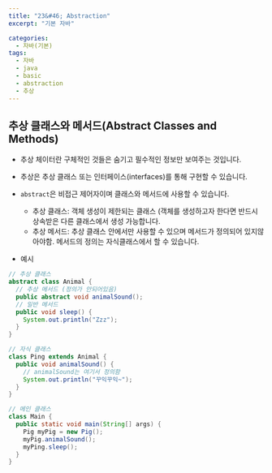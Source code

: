 ```yaml
---
title: "23&#46; Abstraction"
excerpt: "기본 자바"

categories:
  - 자바(기본)
tags:
  - 자바
  - java
  - basic
  - abstraction
  - 추상
---
```


## 추상 클래스와 메서드(Abstract Classes and Methods)
- 추상 체이터란 구체적인 것들은 숨기고 필수적인 정보만 보여주는 것입니다.
- 추상은 추상 클래스 또는 인터페이스(interfaces)를 통해 구현할 수 있습니다.
- `abstract`은 비접근 제어자이며 클래스와 메서드에 사용할 수 있습니다.
  - 추상 클래스: 객체 생성이 제한되는 클래스 (객체를 생성하고자 한다면 반드시 상속받은 다른 클래스에서 생성 가능합니다.
  - 추상 메서드: 추상 클래스 안에서만 사용할 수 있으며 메서드가 정의되어 있지않아야함. 메서드의 정의는 자식클래스에서 할 수 있습니다.


- 예시
```java
// 추상 클래스
abstract class Animal {
  // 추상 메서드 (정의가 안되어있음)
  public abstract void animalSound();
  // 일반 메서드
  public void sleep() {
    System.out.println("Zzz");
  }
}
```
```java
// 자식 클래스
class Ping extends Animal {
  public void animalSound() {
    // animalSound는 여기서 정의함
    System.out.println("꾸익꾸익~");
  }
}
```
```java
// 메인 클래스
class Main {
  public static void main(String[] args) {
    Pig myPig = new Pig();
    myPig.animalSound();
    myPing.sleep();
  }
}
```
